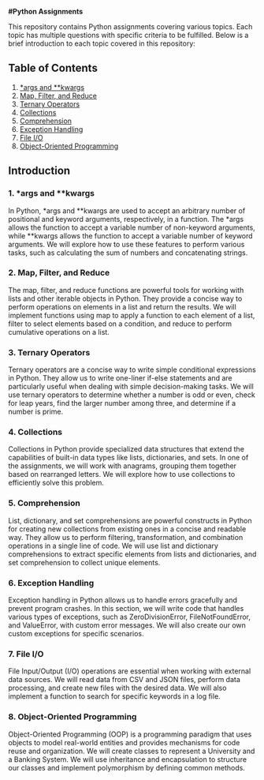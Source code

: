 **#Python Assignments**

This repository contains Python assignments covering various topics. Each topic has multiple questions with specific criteria to be fulfilled. Below is a brief introduction to each topic covered in this repository:

## Table of Contents

1. [*args and **kwargs](#args-and-kwargs)
2. [Map, Filter, and Reduce](#map-filter-and-reduce)
3. [Ternary Operators](#ternary-operators)
4. [Collections](#collections)
5. [Comprehension](#comprehension)
6. [Exception Handling](#exception-handling)
7. [File I/O](#file-io)
8. [Object-Oriented Programming](#object-oriented-programming)

## Introduction

### 1. *args and **kwargs
In Python, *args and **kwargs are used to accept an arbitrary number of positional and keyword arguments, respectively, in a function. The *args allows the function to accept a variable number of non-keyword arguments, while **kwargs allows the function to accept a variable number of keyword arguments. We will explore how to use these features to perform various tasks, such as calculating the sum of numbers and concatenating strings.

### 2. Map, Filter, and Reduce
The map, filter, and reduce functions are powerful tools for working with lists and other iterable objects in Python. They provide a concise way to perform operations on elements in a list and return the results. We will implement functions using map to apply a function to each element of a list, filter to select elements based on a condition, and reduce to perform cumulative operations on a list.

### 3. Ternary Operators
Ternary operators are a concise way to write simple conditional expressions in Python. They allow us to write one-liner if-else statements and are particularly useful when dealing with simple decision-making tasks. We will use ternary operators to determine whether a number is odd or even, check for leap years, find the larger number among three, and determine if a number is prime.

### 4. Collections
Collections in Python provide specialized data structures that extend the capabilities of built-in data types like lists, dictionaries, and sets. In one of the assignments, we will work with anagrams, grouping them together based on rearranged letters. We will explore how to use collections to efficiently solve this problem.

### 5. Comprehension
List, dictionary, and set comprehensions are powerful constructs in Python for creating new collections from existing ones in a concise and readable way. They allow us to perform filtering, transformation, and combination operations in a single line of code. We will use list and dictionary comprehensions to extract specific elements from lists and dictionaries, and set comprehension to collect unique elements.

### 6. Exception Handling
Exception handling in Python allows us to handle errors gracefully and prevent program crashes. In this section, we will write code that handles various types of exceptions, such as ZeroDivisionError, FileNotFoundError, and ValueError, with custom error messages. We will also create our own custom exceptions for specific scenarios.

### 7. File I/O
File Input/Output (I/O) operations are essential when working with external data sources. We will read data from CSV and JSON files, perform data processing, and create new files with the desired data. We will also implement a function to search for specific keywords in a log file.

### 8. Object-Oriented Programming
Object-Oriented Programming (OOP) is a programming paradigm that uses objects to model real-world entities and provides mechanisms for code reuse and organization. We will create classes to represent a University and a Banking System. We will use inheritance and encapsulation to structure our classes and implement polymorphism by defining common methods.



